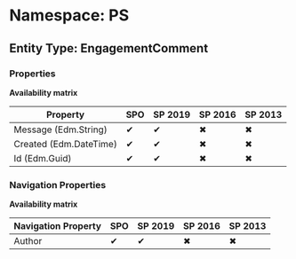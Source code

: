 # Namespace: PS
## Entity Type: EngagementComment

### Properties

**Availability matrix**

Property | SPO | SP 2019 | SP 2016 | SP 2013
----------|-----|---------|---------|--------
Message (Edm.String) | ✔ | ✔ | ✖ | ✖
Created (Edm.DateTime) | ✔ | ✔ | ✖ | ✖
Id (Edm.Guid) | ✔ | ✔ | ✖ | ✖

### Navigation Properties

**Availability matrix**

Navigation Property | SPO | SP 2019 | SP 2016 | SP 2013
----------|-----|---------|---------|--------
Author | ✔ | ✔ | ✖ | ✖
